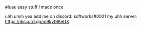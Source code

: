 #luau easy stuff i made once

uhh umm yea add me on discord: softworks#0001
my uhh server: https://discord.gg/m9kyt9KeUX
